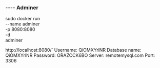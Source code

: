 
### ---- Adminer
sudo docker run \
    --name adminer \
    -p 8080:8080 \
    -d \
    adminer

http://localhost:8080/`
Username: QiOMXYrlNR
Database name: QiOMXYrlNR
Password: ORAZCCK6BO
Server: remotemysql.com
Port: 3306
